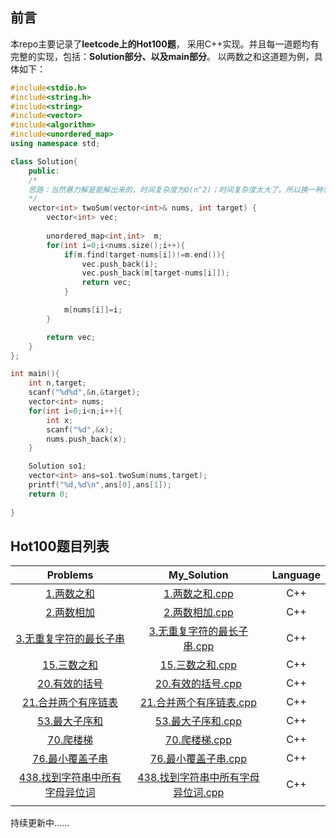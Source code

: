 ## 前言

本repo主要记录了**leetcode上的Hot100题**， 采用C++实现。并且每一道题均有完整的实现，包括：**Solution部分、以及main部分**。 以两数之和这道题为例，具体如下：

```c++
#include<stdio.h>
#include<string.h>
#include<string>
#include<vector>
#include<algorithm>
#include<unordered_map>
using namespace std;

class Solution{
	public:
	/*
	思路：当然暴力解是能解出来的，时间复杂度为O(n^2)；时间复杂度太大了。所以换一种思路，采用哈希表，时间复杂度为O(n).
	*/
	vector<int> twoSum(vector<int>& nums, int target) {
		vector<int> vec;
		
		unordered_map<int,int>  m;
		for(int i=0;i<nums.size();i++){
			if(m.find(target-nums[i])!=m.end()){
				vec.push_back(i);
				vec.push_back(m[target-nums[i]]);
				return vec;
			}

			m[nums[i]]=i;
		}

		return vec;
	}
};

int main(){
	int n,target;
	scanf("%d%d",&n,&target);
	vector<int> nums;
	for(int i=0;i<n;i++){
		int x;
		scanf("%d",&x);
		nums.push_back(x);
	}

	Solution so1;
	vector<int> ans=so1.twoSum(nums,target);
	printf("%d,%d\n",ans[0],ans[1]);
	return 0;
	
}
```



## Hot100题目列表

|                         **Problems**                         |                       **My_Solution**                        | **Language** |
| :----------------------------------------------------------: | :----------------------------------------------------------: | :----------: |
|   [1.两数之和](https://leetcode-cn.com/problems/two-sum/)    | [1.两数之和.cpp](https://github.com/codewithzichao/Leetcode_Hot_100/blob/master/code/1.两数之和.cpp) |     C++      |
| [2.两数相加](https://leetcode-cn.com/problems/add-two-numbers/) | [2.两数相加.cpp](https://github.com/codewithzichao/Leetcode_Hot_100/blob/master/code/2.两数相加.cpp) |     C++      |
| [3.无重复字符的最长子串](https://leetcode-cn.com/problems/longest-substring-without-repeating-characters/) | [3.无重复字符的最长子串.cpp](https://github.com/codewithzichao/Leetcode_Hot_100/blob/master/code/3.无重复字符的最长子串.cpp) |     C++      |
|    [15.三数之和](https://leetcode-cn.com/problems/3sum/)     | [15.三数之和.cpp](https://github.com/codewithzichao/Leetcode_Hot_100/blob/master/code/15.三数之和.cpp) |     C++      |
| [20.有效的括号](https://leetcode-cn.com/problems/valid-parentheses/) | [20.有效的括号.cpp](https://github.com/codewithzichao/Leetcode_Hot_100/blob/master/code/20.有效的括号.cpp) |     C++      |
| [21.合并两个有序链表](https://leetcode-cn.com/problems/merge-two-sorted-lists/) | [21.合并两个有序链表.cpp](https://github.com/codewithzichao/Leetcode_Hot_100/blob/master/code/21.合并两个有序链表.cpp) |     C++      |
| [53.最大子序和](https://leetcode-cn.com/problems/maximum-subarray/) | [53.最大子序和.cpp](https://github.com/codewithzichao/Leetcode_Hot_100/blob/master/code/53.最大子序和.cpp) |     C++      |
| [70.爬楼梯](https://leetcode-cn.com/problems/climbing-stairs/) | [70.爬楼梯.cpp](https://github.com/codewithzichao/Leetcode_Hot_100/blob/master/code/70.爬楼梯.cpp) |     C++      |
| [76.最小覆盖子串](https://leetcode-cn.com/problems/minimum-window-substring/) | [76.最小覆盖子串.cpp](https://github.com/codewithzichao/Leetcode_Hot_100/blob/master/code/76.最小覆盖子串.cpp) |     C++      |
| [438.找到字符串中所有字母异位词](https://leetcode-cn.com/problems/find-all-anagrams-in-a-string/) | [438.找到字符串中所有字母异位词.cpp](https://github.com/codewithzichao/Leetcode_Hot_100/blob/master/code/438.找到字符串中所有字母异位词.cpp) |     C++      |
|                                                              |                                                              |              |

持续更新中......

